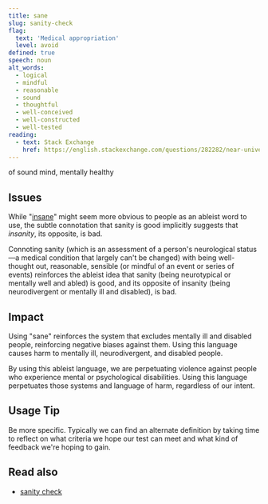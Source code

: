 ```yaml
---
title: sane
slug: sanity-check
flag:
  text: 'Medical appropriation'
  level: avoid
defined: true
speech: noun
alt_words:
  - logical
  - mindful
  - reasonable
  - sound
  - thoughtful
  - well-conceived
  - well-constructed
  - well-tested
reading:
  - text: Stack Exchange
    href: https://english.stackexchange.com/questions/282282/near-universally-applicable-alternative-to-sanity-check
---
```


of sound mind, mentally healthy

## Issues

While "[insane](/definitions/insane)" might seem more obvious to people as an ableist word to use, the subtle connotation that sanity is good implicitly suggests that _insanity_, its opposite, is bad.

Connoting sanity (which is an assessment of a person's neurological status—a medical condition that largely can't be changed) with being well-thought out, reasonable, sensible (or mindful of an event or series of events) reinforces the ableist idea that sanity (being neurotypical or mentally well and abled) is good, and its opposite of insanity (being neurodivergent or mentally ill and disabled), is bad.

## Impact

Using "sane" reinforces the system that excludes mentally ill and disabled people, reinforcing negative biases against them. Using this language causes harm to mentally ill, neurodivergent, and disabled people.

By using this ableist language, we are perpetuating violence against people who experience mental or psychological disabilities. Using this language perpetuates those systems and language of harm, regardless of our intent.

## Usage Tip

Be more specific. Typically we can find an alternate definition by taking time to reflect on what criteria we hope our test can meet and what kind of feedback we're hoping to gain.

## Read also

- [sanity check](/definitions/sanity-check)

